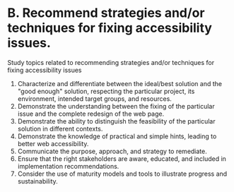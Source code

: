 # B. Recommend strategies and/or techniques for fixing accessibility issues.

Study topics related to recommending strategies and/or techniques for fixing accessibility issues
1.  Characterize and differentiate between the ideal/best solution and the "good enough" solution, respecting the particular project, its environment, intended target groups, and resources.
2.  Demonstrate the understanding between the fixing of the particular issue and the complete redesign of the web page.
3.  Demonstrate the ability to distinguish the feasibility of the particular solution in different contexts.
4.  Demonstrate the knowledge of practical and simple hints, leading to better web accessibility.
5.  Communicate the purpose, approach, and strategy to remediate.
6.  Ensure that the right stakeholders are aware, educated, and included in implementation recommendations.
7.  Consider the use of maturity models and tools to illustrate progress and sustainability.
